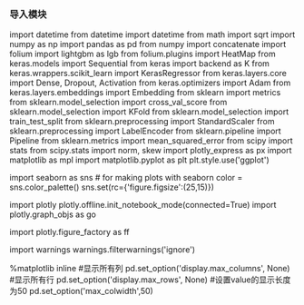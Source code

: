 ### 导入模块
import datetime
from datetime import datetime
from math import sqrt
import numpy as np
import pandas as pd
from numpy import concatenate
import folium
import lightgbm as lgb
from folium.plugins import HeatMap
from keras.models import Sequential
from keras import backend as K
from keras.wrappers.scikit_learn import KerasRegressor
from keras.layers.core import Dense, Dropout, Activation
from keras.optimizers import Adam
from keras.layers.embeddings import Embedding
from sklearn import metrics
from sklearn.model_selection import cross_val_score
from sklearn.model_selection import KFold
from sklearn.model_selection import train_test_split
from sklearn.preprocessing import StandardScaler
from sklearn.preprocessing import LabelEncoder
from sklearn.pipeline import Pipeline
from sklearn.metrics import mean_squared_error
from scipy import stats
from scipy.stats import norm, skew 
import plotly_express as px
import matplotlib as mpl
import matplotlib.pyplot as plt
plt.style.use('ggplot')

import seaborn as sns # for making plots with seaborn
color = sns.color_palette()
sns.set(rc={'figure.figsize':(25,15)})

import plotly
plotly.offline.init_notebook_mode(connected=True)
import plotly.graph_objs as go

import plotly.figure_factory as ff

import warnings
warnings.filterwarnings('ignore')

%matplotlib inline
#显示所有列
pd.set_option('display.max_columns', None)
#显示所有行
pd.set_option('display.max_rows', None)
#设置value的显示长度为50
pd.set_option('max_colwidth',50)
